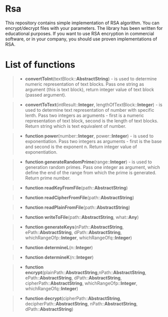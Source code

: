 # Rsa
This repository contains simple implementation of RSA algorithm. You can encrypt/decrypt files with your parameters. The library has been written for educational purposes. If you want to use RSA encryption in commercial software, or in your company, you should use proven implementations of RSA.

# List of functions

> - **convertToInt**(textBlock::**AbstractString**) - is used to determine numeric representation of text blocks. Pass one string as argument (this is text block), return integer value of text block (passed argument). 

> - **convertToText**(intResult::**Integer**, lengthOfTextBlock::**Integer**) - is used to determine text representation of number with specific lenth. Pass two integers as arguments - first is a numeric representation of text block, second is the length of text blocks. Return string which is text equivalent of number.

> - **function power**(number::**Integer**, power::**Integer**) - is used to exponentiation. Pass two integers as arguments - first is the base and second is the exponent n. Return integer value of exponentiation.

> - **function generateRandomPrime**(range::**Integer**) - is used to generation random primes. Pass one integer as argument, which define the end of the range from which the prime is generated. Return prime number.

> - **function readKeyFromFile**(path::**AbstractString**)

> - **function readCipherFromFile**(path::**AbstractString**)

> - **function readPlainFromFile**(path::**AbstractString**)

> - **function writeToFile**(path::**AbstractString**, what::**Any**)

> - **function generateKeys**(nPath::**AbstractString**, ePath::**AbstractString**, dPath::**AbstractString**, whichRangeOfp::**Integer**, whichRangeOfq::**Integer**)

> - **function determineL**(n::**Integer**)

> - **function determineK**(n::**Integer**)

> - **function encrypt**(plainPath::**AbstractString**,nPath::**AbstractString**, ePath::**AbstractString**, dPath::**AbstractString**, cipherPath::**AbstractString**, whichRangeOfp::**Integer**, whichRangeOfq::**Integer**)

> - **function decrypt**(cipherPath::**AbstractString**, decipherPath::**AbstractString**, nPath::**AbstractString**, dPath::**AbstractString**)


